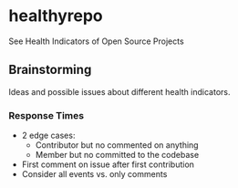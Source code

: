 # healthyrepo
See Health Indicators of Open Source Projects

## Brainstorming
Ideas and possible issues about different health indicators.

### Response Times

- 2 edge cases:
  - Contributor but no commented on anything
  - Member but no committed to the codebase
- First comment on issue after first contribution
- Consider all events vs. only comments
